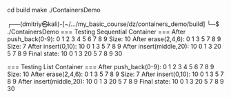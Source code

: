 cd build
make
./ContainersDemo

┌──(dmitriy㉿kali)-[~/…/my_basic_course/dz/containers_demo/build]
└─$ ./ContainersDemo
=== Testing Sequential Container ===
After push_back(0-9): 0 1 2 3 4 5 6 7 8 9 
Size: 10
After erase(2,4,6): 0 1 3 5 7 8 9 
Size: 7
After insert(0,10): 10 0 1 3 5 7 8 9 
After insert(middle,20): 10 0 1 3 20 5 7 8 9 
Final state: 10 0 1 3 20 5 7 8 9 30 

=== Testing List Container ===
After push_back(0-9): 0 1 2 3 4 5 6 7 8 9 
Size: 10
After erase(2,4,6): 0 1 3 5 7 8 9 
Size: 7
After insert(0,10): 10 0 1 3 5 7 8 9 
After insert(middle,20): 10 0 1 3 20 5 7 8 9 
Final state: 10 0 1 3 20 5 7 8 9 30 
